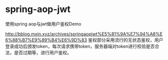 # spring-aop-jwt
使用spring aop与jwt做用户鉴权Demo

http://bblog.mxin.xyz/archives/springaopjwt%E5%81%9A%E7%94%A8%E6%88%B7%E9%89%B4%E6%9D%83
鉴权部分采用流行的无状态鉴权，用户登录成功后颁发token，每次请求携带token，服务器端对token进行校验是否合法，是否过期等，进行用户鉴权。